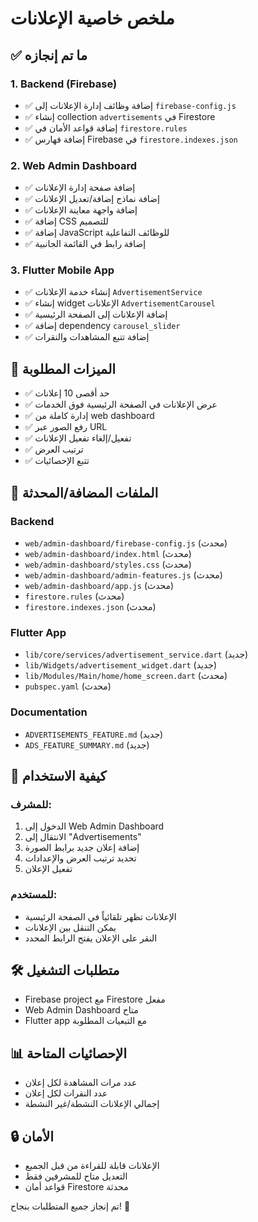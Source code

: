 # ملخص خاصية الإعلانات

## ✅ ما تم إنجازه

### 1. Backend (Firebase)
- ✅ إضافة وظائف إدارة الإعلانات إلى `firebase-config.js`
- ✅ إنشاء collection `advertisements` في Firestore
- ✅ إضافة قواعد الأمان في `firestore.rules`
- ✅ إضافة فهارس Firebase في `firestore.indexes.json`

### 2. Web Admin Dashboard
- ✅ إضافة صفحة إدارة الإعلانات
- ✅ إضافة نماذج إضافة/تعديل الإعلانات
- ✅ إضافة واجهة معاينة الإعلانات
- ✅ إضافة CSS للتصميم
- ✅ إضافة JavaScript للوظائف التفاعلية
- ✅ إضافة رابط في القائمة الجانبية

### 3. Flutter Mobile App
- ✅ إنشاء خدمة الإعلانات `AdvertisementService`
- ✅ إنشاء widget الإعلانات `AdvertisementCarousel`
- ✅ إضافة الإعلانات إلى الصفحة الرئيسية
- ✅ إضافة dependency `carousel_slider`
- ✅ إضافة تتبع المشاهدات والنقرات

## 🎯 الميزات المطلوبة
- ✅ حد أقصى 10 إعلانات
- ✅ عرض الإعلانات في الصفحة الرئيسية فوق الخدمات
- ✅ إدارة كاملة من web dashboard
- ✅ رفع الصور عبر URL
- ✅ تفعيل/إلغاء تفعيل الإعلانات
- ✅ ترتيب العرض
- ✅ تتبع الإحصائيات

## 📁 الملفات المضافة/المحدثة

### Backend
- `web/admin-dashboard/firebase-config.js` (محدث)
- `web/admin-dashboard/index.html` (محدث)
- `web/admin-dashboard/styles.css` (محدث)
- `web/admin-dashboard/admin-features.js` (محدث)
- `web/admin-dashboard/app.js` (محدث)
- `firestore.rules` (محدث)
- `firestore.indexes.json` (محدث)

### Flutter App
- `lib/core/services/advertisement_service.dart` (جديد)
- `lib/Widgets/advertisement_widget.dart` (جديد)
- `lib/Modules/Main/home/home_screen.dart` (محدث)
- `pubspec.yaml` (محدث)

### Documentation
- `ADVERTISEMENTS_FEATURE.md` (جديد)
- `ADS_FEATURE_SUMMARY.md` (جديد)

## 🚀 كيفية الاستخدام

### للمشرف:
1. الدخول إلى Web Admin Dashboard
2. الانتقال إلى "Advertisements"
3. إضافة إعلان جديد برابط الصورة
4. تحديد ترتيب العرض والإعدادات
5. تفعيل الإعلان

### للمستخدم:
- الإعلانات تظهر تلقائياً في الصفحة الرئيسية
- يمكن التنقل بين الإعلانات
- النقر على الإعلان يفتح الرابط المحدد

## 🛠️ متطلبات التشغيل
- Firebase project مع Firestore مفعل
- Web Admin Dashboard متاح
- Flutter app مع التبعيات المطلوبة

## 📊 الإحصائيات المتاحة
- عدد مرات المشاهدة لكل إعلان
- عدد النقرات لكل إعلان
- إجمالي الإعلانات النشطة/غير النشطة

## 🔒 الأمان
- الإعلانات قابلة للقراءة من قبل الجميع
- التعديل متاح للمشرفين فقط
- قواعد أمان Firestore محدثة

تم إنجاز جميع المتطلبات بنجاح! 🎉
